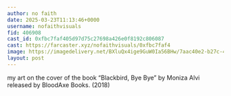 ```yaml
---
author: no faith
date: 2025-03-23T11:13:46+0000
username: nofaithvisuals
fid: 406908
cast_id: 0xfbc7faf405d97d75c27698a426e0f8192c806087
cast: https://farcaster.xyz/nofaithvisuals/0xfbc7faf4
image: https://imagedelivery.net/BXluQx4ige9GuW0Ia56BHw/7aac40e2-b27c-41e2-86d1-be02e9969000/original
layout: post
---
```


my art on the cover of the book
“Blackbird, Bye Bye” by Moniza Alvi
released by BloodAxe Books. (2018)

<img src='https://imagedelivery.net/BXluQx4ige9GuW0Ia56BHw/7aac40e2-b27c-41e2-86d1-be02e9969000/original' alt='' referrerpolicy='no-referrer'/>
